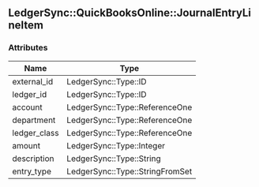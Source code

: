 ## LedgerSync::QuickBooksOnline::JournalEntryLineItem

### Attributes

| Name | Type |
| ---- | ---- |
| external_id | LedgerSync::Type::ID |
| ledger_id | LedgerSync::Type::ID |
| account | LedgerSync::Type::ReferenceOne |
| department | LedgerSync::Type::ReferenceOne |
| ledger_class | LedgerSync::Type::ReferenceOne |
| amount | LedgerSync::Type::Integer |
| description | LedgerSync::Type::String |
| entry_type | LedgerSync::Type::StringFromSet |
